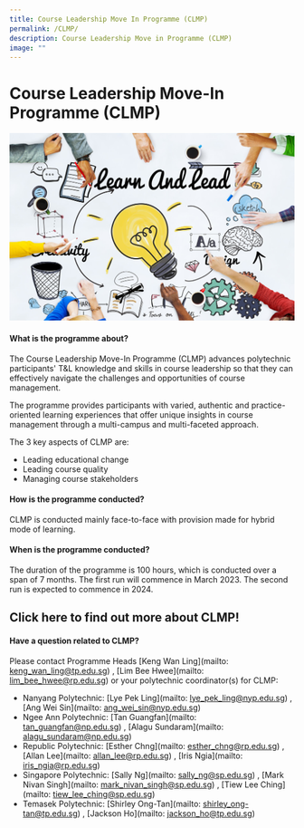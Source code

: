 ```yaml
---
title: Course Leadership Move In Programme (CLMP)
permalink: /CLMP/
description: Course Leadership Move in Programme (CLMP)
image: ""
---
```

# Course Leadership Move-In Programme (CLMP)

![](/images/53753385_ML.jpg)

#### What is the programme about?

The Course Leadership Move-In Programme (CLMP) advances polytechnic participants' T&L knowledge and skills in course leadership so that they can effectively navigate the challenges and opportunities of course management.

The programme provides participants with varied, authentic and practice-oriented learning experiences that offer unique insights in course management through a multi-campus and multi-faceted approach.

The 3 key aspects of CLMP are:
* Leading educational change
* Leading course quality
* Managing course stakeholders


#### How is the programme conducted?

CLMP is conducted mainly face-to-face with provision made for hybrid mode of learning.

#### When is the programme conducted?

The duration of the programme is 100 hours, which is conducted over a span of 7 months. The first run will commence in March 2023. The second run is expected to commence in 2024.

## Click here to find out more about CLMP!



#### Have a question related to CLMP?

Please contact Programme Heads [Keng Wan Ling](mailto: keng_wan_ling@tp.edu.sg) , [Lim Bee Hwee](mailto: lim_bee_hwee@rp.edu.sg) or your polytechnic coordinator(s) for CLMP:

* Nanyang Polytechnic: [Lye Pek Ling](mailto: lye_pek_ling@nyp.edu.sg) , [Ang Wei Sin](mailto: ang_wei_sin@nyp.edu.sg)
* Ngee Ann Polytechnic: [Tan Guangfan](mailto: tan_guangfan@np.edu.sg) , [Alagu Sundaram](mailto: alagu_sundaram@np.edu.sg)
* Republic Polytechnic: [Esther Chng](mailto: esther_chng@rp.edu.sg) , [Allan Lee](mailto: allan_lee@rp.edu.sg) , [Iris Ngia](mailto: iris_ngia@rp.edu.sg)
* Singapore Polytechnic: [Sally Ng](mailto: sally_ng@sp.edu.sg) , [Mark Nivan Singh](mailto: mark_nivan_singh@sp.edu.sg) , [Tiew Lee Ching](mailto: tiew_lee_ching@sp.edu.sg)
* Temasek Polytechnic: [Shirley Ong-Tan](mailto: shirley_ong-tan@tp.edu.sg) , [Jackson Ho](mailto: jackson_ho@tp.edu.sg)